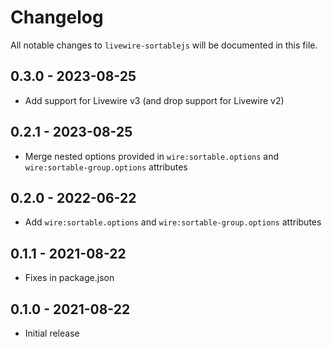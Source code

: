 # Changelog

All notable changes to `livewire-sortablejs` will be documented in this file.

## 0.3.0 - 2023-08-25

- Add support for Livewire v3 (and drop support for Livewire v2)

## 0.2.1 - 2023-08-25

- Merge nested options provided in `wire:sortable.options` and `wire:sortable-group.options` attributes

## 0.2.0 - 2022-06-22

- Add `wire:sortable.options` and `wire:sortable-group.options` attributes

## 0.1.1 - 2021-08-22

- Fixes in package.json

## 0.1.0 - 2021-08-22

- Initial release
